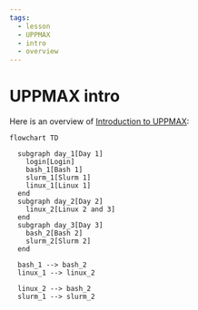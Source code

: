 ```yaml
---
tags:
  - lesson
  - UPPMAX
  - intro
  - overview
---
```


# UPPMAX intro

Here is an overview of [Introduction to UPPMAX](https://docs.uppmax.uu.se/courses_workshops/uppmax_intro_course/):

```mermaid
flowchart TD

  subgraph day_1[Day 1]
    login[Login]
    bash_1[Bash 1]
    slurm_1[Slurm 1]
    linux_1[Linux 1]
  end
  subgraph day_2[Day 2]
    linux_2[Linux 2 and 3]
  end
  subgraph day_3[Day 3]
    bash_2[Bash 2]
    slurm_2[Slurm 2]
  end

  bash_1 --> bash_2
  linux_1 --> linux_2  

  linux_2 --> bash_2
  slurm_1 --> slurm_2
```
